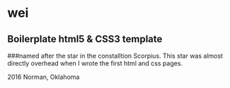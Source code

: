 # wei

## Boilerplate html5 & CSS3 template

###named after the star in the constalltion Scorpius. This star was almost directly overhead when I wrote the first html and css pages. 

2016 Norman, Oklahoma
